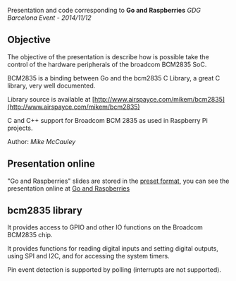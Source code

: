 
Presentation and code corresponding to 
**Go and Raspberries**
*GDG Barcelona Event - 2014/11/12*

## Objective
The objective of the presentation is describe how is possible take the control of the hardware peripherals of the broadcom BCM2835 SoC.

BCM2835 is a binding between Go and the bcm2835 C Library, a great C library, very well documented. 

Library source is available at [http://www.airspayce.com/mikem/bcm2835](http://www.airspayce.com/mikem/bcm2835)

C and C++ support for Broadcom BCM 2835 as used in Raspberry Pi projects.

Author: *Mike McCauley*

## Presentation online
"Go and Raspberries" slides are stored in the [preset format](https://godoc.org/golang.org/x/tools/present), you can see the presentation online at [Go and Raspberries](http://go-talks.appspot.com/efarres/GoRaspberry/GoRaspberry.slide)

## bcm2835 library
It provides access to GPIO and other IO functions on the Broadcom BCM2835 chip.

It provides functions for reading digital inputs and setting digital outputs, using SPI and I2C, and for accessing the system timers.

Pin event detection is supported by polling (interrupts are not supported).

